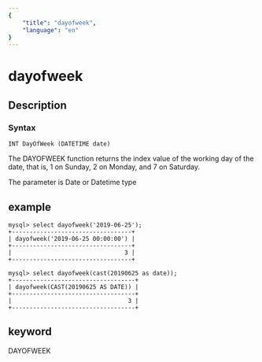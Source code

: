 ```yaml
---
{
    "title": "dayofweek",
    "language": "en"
}
---
```


<!-- 
Licensed to the Apache Software Foundation (ASF) under one
or more contributor license agreements.  See the NOTICE file
distributed with this work for additional information
regarding copyright ownership.  The ASF licenses this file
to you under the Apache License, Version 2.0 (the
"License"); you may not use this file except in compliance
with the License.  You may obtain a copy of the License at

  http://www.apache.org/licenses/LICENSE-2.0

Unless required by applicable law or agreed to in writing,
software distributed under the License is distributed on an
"AS IS" BASIS, WITHOUT WARRANTIES OR CONDITIONS OF ANY
KIND, either express or implied.  See the License for the
specific language governing permissions and limitations
under the License.
-->

# dayofweek
## Description
### Syntax

`INT DayOfWeek (DATETIME date)`


The DAYOFWEEK function returns the index value of the working day of the date, that is, 1 on Sunday, 2 on Monday, and 7 on Saturday.

The parameter is Date or Datetime type

## example
```
mysql> select dayofweek('2019-06-25');
+----------------------------------+
| dayofweek('2019-06-25 00:00:00') |
+----------------------------------+
|                                3 |
+----------------------------------+

mysql> select dayofweek(cast(20190625 as date)); 
+-----------------------------------+
| dayofweek(CAST(20190625 AS DATE)) |
+-----------------------------------+
|                                 3 |
+-----------------------------------+
```
## keyword
DAYOFWEEK
